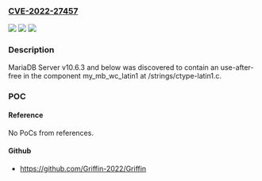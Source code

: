 ### [CVE-2022-27457](https://cve.mitre.org/cgi-bin/cvename.cgi?name=CVE-2022-27457)
![](https://img.shields.io/static/v1?label=Product&message=n%2Fa&color=blue)
![](https://img.shields.io/static/v1?label=Version&message=n%2Fa&color=blue)
![](https://img.shields.io/static/v1?label=Vulnerability&message=n%2Fa&color=brighgreen)

### Description

MariaDB Server v10.6.3 and below was discovered to contain an use-after-free in the component my_mb_wc_latin1 at /strings/ctype-latin1.c.

### POC

#### Reference
No PoCs from references.

#### Github
- https://github.com/Griffin-2022/Griffin

